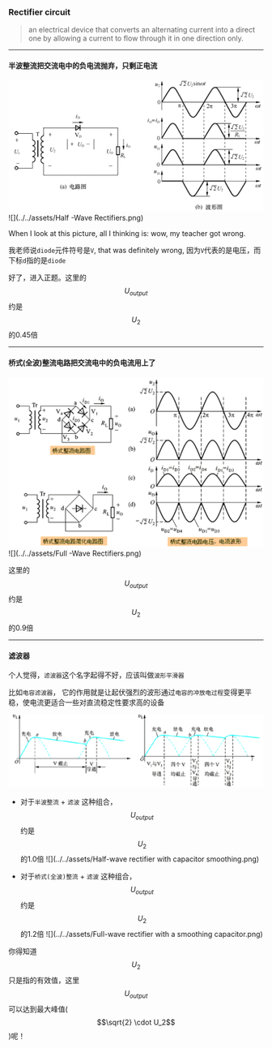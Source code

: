 ### Rectifier circuit
> an electrical device that converts an alternating current into a direct one by allowing a current to flow through it in one direction only.

___

#### 半波整流把交流电中的负电流抛弃，只剩正电流

![](../../assets/banbo_zhengliu_dianlu.png)
![](../../assets/Half -Wave Rectifiers.png)

When I look at this picture, all I thinking is: wow, my teacher got wrong.

我老师说`diode`元件符号是`V`, that was definitely wrong, 因为`V`代表的是电压，而下标`d`指的是`diode`

好了，进入正题。这里的 $$U_{output}$$ 约是 $$U_2$$ 的0.45倍

___

#### 桥式(全波)整流电路把交流电中的负电流用上了

![](../../assets/qiaoshi_zhengliu_dianlu.png)
![](../../assets/Full -Wave Rectifiers.png)

这里的 $$U_{output}$$ 约是 $$U_2$$ 的0.9倍

___

#### 滤波器

个人觉得，`滤波器`这个名字起得不好，应该叫做`波形平滑器`

比如`电容滤波器`， 它的作用就是让起伏强烈的波形通过`电容的冲放电过程`变得更平稳，使电流更适合一些对直流稳定性要求高的设备

![](../../assets/lvbo_wave.png)

+ 对于`半波整流` + `滤波` 这种组合，$$U_{output}$$ 约是 $$U_2$$ 的1.0倍
![](../../assets/Half-wave rectifier with capacitor smoothing.png)

+ 对于`桥式(全波)整流` + `滤波` 这种组合，$$U_{output}$$ 约是 $$U_2$$ 的1.2倍
![](../../assets/Full-wave rectifier with a smoothing capacitor.png)

你得知道 $$U_2$$ 只是指的有效值，这里 $$U_{output}$$ 可以达到最大峰值($$\sqrt{2} \cdot U_2$$)呢！

